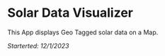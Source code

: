 # Solar Data Visualizer 
This App displays Geo Tagged solar data on a Map.


*Starterted: 12/1/2023*
